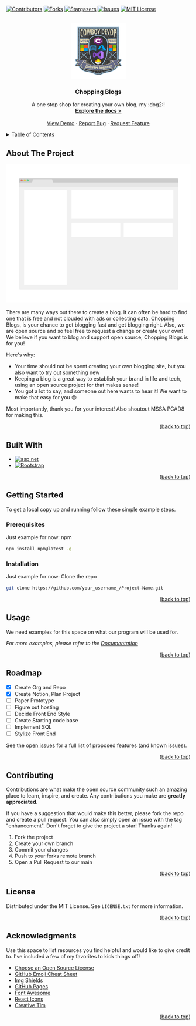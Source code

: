 [![Contributors][contributors-shield]][contributors-url]
[![Forks][forks-shield]][forks-url]
[![Stargazers][stars-shield]][stars-url]
[![Issues][issues-shield]][issues-url]
[![MIT License][license-shield]][license-url]



<!-- PROJECT LOGO -->
<br />
<div align="center">
  <a href="https://github.com/CowboyDevOps/asp.net-starter-blog">
    <img src="https://github.com/CowboyDevOps/asp.net-starter-blog/blob/main/docs/images/Logo.png" alt="Logo" width="150" height="150">
  </a>

  <h3 align="center">Chopping Blogs</h3>

  <p align="center">
    A one stop shop for creating your own blog, my :dog2:!
    <br />
    <a href="https://github.com/CowboyDevOps/asp.net-starter-blog/tree/main/docs"><strong>Explore the docs »</strong></a>
    <br />
    <br />
    <a href="https://example.com/">View Demo</a>
    ·
    <a href="https://github.com/CowboyDevOps/asp.net-starter-blog/issues">Report Bug</a>
    ·
    <a href="https://github.com/CowboyDevOps/asp.net-starter-blog/issues">Request Feature</a>
  </p>
</div>



<!-- TABLE OF CONTENTS -->
<details>
  <summary>Table of Contents</summary>
  <ol>
    <li>
      <a href="#about-the-project">About The Project</a>
      <ul>
        <li><a href="#built-with">Built With</a></li>
      </ul>
    </li>
    <li>
      <a href="#getting-started">Getting Started</a>
      <ul>
        <li><a href="#prerequisites">Prerequisites</a></li>
        <li><a href="#installation">Installation</a></li>
      </ul>
    </li>
    <li><a href="#usage">Usage</a></li>
    <li><a href="#roadmap">Roadmap</a></li>
    <li><a href="#contributing">Contributing</a></li>
    <li><a href="#license">License</a></li>
    <li><a href="#contact">Contact</a></li>
    <li><a href="#acknowledgments">Acknowledgments</a></li>
  </ol>
</details>



<!-- ABOUT THE PROJECT -->
## About The Project

[![Product Name Screen Shot][product-screenshot]](https://example.com)

There are many ways out there to create a blog. It can often be hard to find one that is free and not clouded with ads or collecting data. Chopping Blogs, is your chance to get blogging fast and get blogging right. Also, we are open source and so feel free to request a change or create your own! We believe if you want to blog and support open source, Chopping Blogs is for you!

Here's why:
* Your time should not be spent creating your own blogging site, but you also want to try out something new
* Keeping a blog is a great way to establish your brand in life and tech, using an open source project for that makes sense!
* You got a lot to say, and someone out here wants to hear it! We want to make that easy for you :smile:

Most importantly, thank you for your interest! Also shoutout MSSA PCAD8 for making this.

<p align="right">(<a href="#readme-top">back to top</a>)</p>



## Built With

* [![asp.net][asp.net]][asp.net-url]
* [![Bootstrap][Bootstrap.com]][Bootstrap-url]

<p align="right">(<a href="#readme-top">back to top</a>)</p>



<!-- GETTING STARTED -->
## Getting Started

To get a local copy up and running follow these simple example steps.

### Prerequisites

Just example for now:
npm
  ```sh
  npm install npm@latest -g
  ```

### Installation

Just example for now:
Clone the repo
   ```sh
   git clone https://github.com/your_username_/Project-Name.git
   ```

<p align="right">(<a href="#readme-top">back to top</a>)</p>



<!-- USAGE EXAMPLES -->
## Usage

We need examples for this space on what our program will be used for.

_For more examples, please refer to the [Documentation](https://github.com/CowboyDevOps/asp.net-starter-blog/tree/main/docs)_

<p align="right">(<a href="#readme-top">back to top</a>)</p>



<!-- ROADMAP -->
## Roadmap

- [x] Create Org and Repo
- [x] Create Notion, Plan Project
- [ ] Paper Prototype
- [ ] Figure out hosting
- [ ] Decide Front End Style
- [ ] Create Starting code base
- [ ] Implement SQL
- [ ] Stylize Front End

See the [open issues](https://github.com/CowboyDevOps/asp.net-starter-blog/issues) for a full list of proposed features (and known issues).

<p align="right">(<a href="#readme-top">back to top</a>)</p>



<!-- CONTRIBUTING -->
## Contributing

Contributions are what make the open source community such an amazing place to learn, inspire, and create. Any contributions you make are **greatly appreciated**.

If you have a suggestion that would make this better, please fork the repo and create a pull request. You can also simply open an issue with the tag "enhancement".
Don't forget to give the project a star! Thanks again!

1. Fork the project
2. Create your own branch 
3. Commit your changes 
4. Push to your forks remote branch 
5. Open a Pull Request to our main

<p align="right">(<a href="#readme-top">back to top</a>)</p>



<!-- LICENSE -->
## License

Distributed under the MIT License. See `LICENSE.txt` for more information.

<p align="right">(<a href="#readme-top">back to top</a>)</p>



<!-- ACKNOWLEDGMENTS -->
## Acknowledgments

Use this space to list resources you find helpful and would like to give credit to. I've included a few of my favorites to kick things off!

* [Choose an Open Source License](https://choosealicense.com)
* [GitHub Emoji Cheat Sheet](https://www.webpagefx.com/tools/emoji-cheat-sheet)
* [Img Shields](https://shields.io)
* [GitHub Pages](https://pages.github.com)
* [Font Awesome](https://fontawesome.com)
* [React Icons](https://react-icons.github.io/react-icons/search)
* [Creative Tim](https://www.creative-tim.com/product/material-dashboard)

<p align="right">(<a href="#readme-top">back to top</a>)</p>

<!-- MARKDOWN LINKS & IMAGES -->
<!-- https://www.markdownguide.org/basic-syntax/#reference-style-links -->
[contributors-shield]: https://img.shields.io/github/contributors/CowboyDevOps/asp.net-starter-blog.svg?style=for-the-badge
[contributors-url]: https://github.com/CowboyDevOps/asp.net-starter-blog/graphs/contributors
[forks-shield]: https://img.shields.io/github/forks/CowboyDevOps/asp.net-starter-blog.svg?style=for-the-badge
[forks-url]: https://github.com/CowboyDevOps/asp.net-starter-blog/network/members
[stars-shield]: https://img.shields.io/github/stars/CowboyDevOps/asp.net-starter-blog.svg?style=for-the-badge
[stars-url]: https://github.com/CowboyDevOps/asp.net-starter-blog/stargazers
[issues-shield]: https://img.shields.io/github/issues/CowboyDevOps/asp.net-starter-blog.svg?style=for-the-badge
[issues-url]: https://github.com/CowboyDevOps/asp.net-starter-blog/issues
[license-shield]: https://img.shields.io/badge/LICENSE-MIT-green?style=for-the-badge
[license-url]: https://github.com/CowboyDevOps/asp.net-starter-blog/blob/main/docs/LICENSE
[product-screenshot]: https://github.com/CowboyDevOps/asp.net-starter-blog/blob/main/docs/images/screenshot.png
[asp.net]: https://img.shields.io/badge/ASP.NET-512BD4?style=for-the-badge&logo=dotnet&logoColor=white
[asp.net-url]: https://dotnet.microsoft.com/en-us/apps/aspnet
[Bootstrap.com]: https://img.shields.io/badge/Bootstrap-563D7C?style=for-the-badge&logo=bootstrap&logoColor=white
[Bootstrap-url]: https://getbootstrap.com
